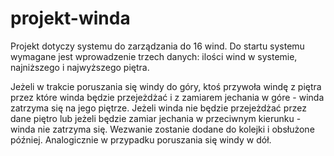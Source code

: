 # projekt-winda

Projekt dotyczy systemu do zarządzania do 16 wind. Do startu systemu wymagane jest wprowadzenie trzech danych: ilości wind w systemie, najniższego i najwyższego piętra.

 Jeżeli w trakcie poruszania się windy do góry, ktoś przywoła windę z piętra przez które winda będzie przejeżdżać i z zamiarem jechania w góre - winda zatrzyma się na jego piętrze. Jeżeli winda nie będzie przejeżdżać przez dane piętro lub jeżeli będzie zamiar jechania w przeciwnym kierunku - winda nie zatrzyma się. Wezwanie zostanie dodane do kolejki i obsłużone później. Analogicznie w przypadku poruszania się windy w dół.
